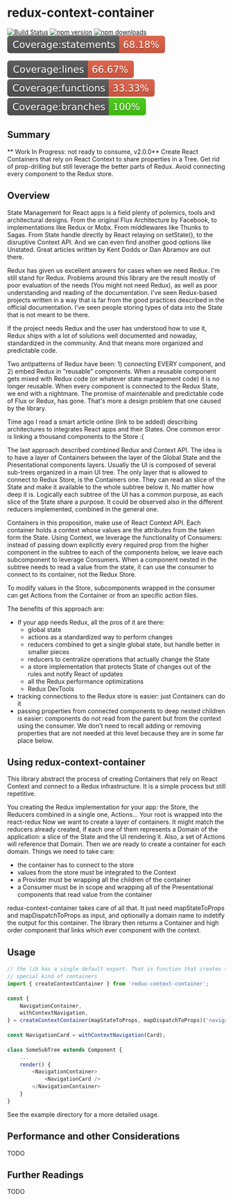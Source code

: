 # redux-context-container

[![Build Status](https://travis-ci.org/rodrigoBerlochi/redux-context-container.svg?branch=master)](https://travis-ci.org/rodrigoBerlochi/redux-context-container)
[![npm version](https://img.shields.io/npm/v/redux-context-container.svg?style=flat-square)](https://www.npmjs.com/package/redux-context-container)
[![npm downloads](https://img.shields.io/npm/dm/redux-context-container.svg?style=flat-square)](https://www.npmjs.com/package/redux-context-container)
[![cov statements](https://github.com/rodrigoBerlochi/redux-context-container/blob/master/.badges/badge-statements.svg)](https://www.npmjs.com/package/redux-context-container)

[![cov lines](https://github.com/rodrigoBerlochi/redux-context-container/blob/master/.badges/badge-lines.svg)](https://www.npmjs.com/package/redux-context-container)
[![cov functions](https://github.com/rodrigoBerlochi/redux-context-container/blob/master/.badges/badge-functions.svg)](https://www.npmjs.com/package/redux-context-container)
[![cov branches](https://github.com/rodrigoBerlochi/redux-context-container/blob/master/.badges/badge-branches.svg)](https://www.npmjs.com/package/redux-context-container)

## Summary

** Work In Progress: not ready to consume, v2.0.0**
Create React Containers that rely on React Context to share properties in a Tree. Get rid of prop-drilling but still leverage the better parts of Redux. Avoid connecting every component to the Redux store. 

## Overview

State Management for React apps is a field plenty of polemics, tools and architectural designs. From the original Flux Architecture by Facebook, to implementations like Redux or Mobx. From middlewares like Thunks to Sagas. From State handle directly by React relaying on setState(), to the disruptive Context API. And we can even find another good options like Unstated. Great articles written by Kent Dodds or Dan Abramov are out there.

Redux has given us excellent answers for cases when we need Redux. I'm still stand for Redux. Problems around this library are the result mostly of poor evaluation of the needs (You might not need Redux), as well as poor understanding and reading of the documentation. I've seen Redux-based projects written in a way that is far from the good practices described in the official documentation. I've seen people storing types of data into the State that is not meant to be there.

If the project needs Redux and the user has understood how to use it, Redux ships with a lot of solutions well documented and nowaday, standardized in the community. And that means more organized and predictable code.

Two antipatterns of Redux have been: 1) connecting EVERY component, and 2) embed Redux in "reusable" components.
When a reusable component gets mixed with Redux code (or whatever state management code) it is no longer reusable. 
When every component is connected to the Redux State, we end with a nightmare. The promise of maintenable and predictable code of Flux or Redux, has gone. That's more a design problem that one caused by the library. 

Time ago I read a smart article online (link to be added) describing architectures to integrates React apps and their States. One common error is linking a thousand components to the Store :(

The last approach described combined Redux and Context API. The idea is to have a layer of Containers between the layer of the Global State and the Presentational components layers. Usually the UI is composed of several sub-trees organized in a main UI tree. The only layer that is allowed to connect to Redux Store, is the Containers one. They can read an slice of the State and make it available to the whole subtree below it. No matter how deep it is. Logically each subtree of the UI has a common purpose, as each slice of the State share a purpose. It could be observed also in the different reducers implemented, combined in the general one. 

Containers in this proposition, make use of React Context API. Each container holds a context whose values are the attributes from the taken form the State. Using Context, we leverage the functionality of Consumers: instead of passing down explicitly every required prop from the higher component in the subtree to each of the components below, we leave each subcomponent to leverage Consumers. When a component nested in the subtree needs to read a value from the state, it can use the consumer to connect to its container, not the Redux Store.

To modify values in the Store, subcomponents wrapped in the consumer can get Actions from the Container or from an specific action files. 

The benefits of this approach are:

- If your app needs Redux, all the pros of it are there:
    - global state
    - actions as a standardized way to perform changes
    - reducers combined to get a single global state, but handle better in smaller pieces
    - reducers to centralize operations that actually change the State
    - a store implementation that protects State of changes out of the rules and notify React of updates
    - all the Redux performance optimizations
    - Redux DevTools
- tracking connections to the Redux store is easier: just Containers can do it
- passing properties from connected components to deep nested children is easier: components do not read from the parent but from the context using the consumer. We don't need to recall adding or removing properties that are not needed at this level because they are in some far place below. 

## Using redux-context-container

This library abstract the process of creating Containers that rely on React Context and connect to a Redux infrastructure. It is a simple process but still repetitive. 

You creating the Redux implementation for your app: the Store, the Reducers combined in a single one, Actions... Your root is wrapped into the react-redux <Provider store={store}>
Now we want to create a layer of containers. It might match the reducers already created, if each one of them represents a Domain of the application: a slice of the State and the UI rendering it. Also, a set of Actions will reference that Domain. 
Then we are ready to create a container for each domain. Things we need to take care: 

- the container has to connect to the store
- values from the store must be integrated to the Context
- a Provider must be wrapping all the children of the container
- a Consumer must be in scope and wrapping all of the Presentational components that read value from the container

redux-context-container takes care of all that. It just need mapStateToProps and mapDispatchToProps as input, and optionally a domain name to indetify the output for this container. The library then returns a Container and high order component that links which ever component with the context. 


## Usage
```javascript
// the lib has a single default export. That is function that creates this
// special kind of containers
import { createContextContainer } from 'redux-context-container';

const {
    NavigationContainer,
    withContextNavigation,
} = createContextContainer(mapStateToProps, mapDispatchToProps)('navigation');

const NavigationCard = withContextNavigation(Card);

class SomeSubTree extends Component {
    ...
    render() {
        <NavigationContainer>
            <NavigationCard />
        </NavigationContainer>
    }
}

```
See the example directory for a more detailed usage. 

## Performance and other Considerations
TODO

## Further Readings
TODO

